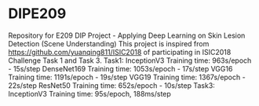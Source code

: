 # DIPE209
Repository for E209 DIP Project - Applying Deep Learning on Skin Lesion Detection (Scene Understanding)
This project is inspired from https://github.com/yuanqing811/ISIC2018 of participating in ISIC2018 Challenge Task 1 and Task 3.
Task1:
InceptionV3 Training time: 963s/epoch - 15s/step
DenseNet169 Training time: 1053s/epoch - 17s/step
VGG16 Training time: 1191s/epoch - 19s/step
VGG19 Training time: 1367s/epoch - 22s/step
ResNet50 Training time: 652s/epoch - 10s/step
Task3:
InceptionV3 Training time: 95s/epoch, 188ms/step
